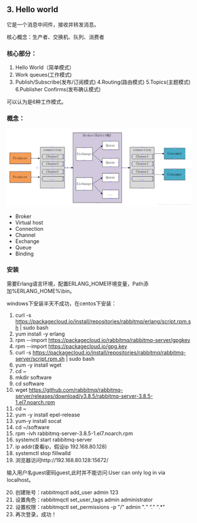 ## 3. Hello world


它是一个消息中间件，接收并转发消息。

核心概念：生产者、交换机、队列、消费者

### 核心部分：

1. Hello World（简单模式）
2. Work queues(工作模式)
3. Publish/Subscribe(发布/订阅模式)
4.Routing(路由模式)
5.Topics(主题模式)
6.Publisher Confirms(发布确认模式)

可以认为是6种工作模式。

### 概念：

![](https://github.com/YuxingXie/study-rabbitmq/raw/main/assets/img/001.png)

* Broker
* Virtual host
* Connection
* Channel
* Exchange
* Queue
* Binding

### 安装

需要Erlang语言环境，配置ERLANG_HOME环境变量，Path添加%ERLANG_HOME%\bin。

windows下安装半天不成功，在centos下安装：

1. curl -s https://packagecloud.io/install/repositories/rabbitmq/erlang/script.rpm.sh | sudo bash
2. yum install -y erlang
3. rpm --import https://packagecloud.io/rabbitmq/rabbitmq-server/gpgkey
4. rpm --import https://packagecloud.io/gpg.key
5. curl -s https://packagecloud.io/install/repositories/rabbitmq/rabbitmq-server/script.rpm.sh | sudo bash
6. yum -y install wget
7. cd ~
8. mkdir software
9. cd software
10. wget https://github.com/rabbitmq/rabbitmq-server/releases/download/v3.8.5/rabbitmq-server-3.8.5-1.el7.noarch.rpm
11. cd ~
12. yum -y install epel-release
13. yum-y install socat
14. cd ~/software
15. rpm -ivh rabbitmq-server-3.8.5-1.el7.noarch.rpm
16. systemctl start rabbitmq-server
17. ip addr(查看ip，假设ip 192.168.80.128)
18. systemctl stop fillwalld
19. 浏览器访问http://192.168.80.128:15672/

输入用户名guest密码guest,此时并不能访问:User can only log in via localhost。

20. 创建账号：rabbitmqctl add_user admin 123
21. 设置角色：rabbitmqctl set_user_tags admin administrator
22. 设置权限：rabbitmqctl set_permissions -p "/" admin  ".*" ".*" ".*"
23. 再次登录，成功！
